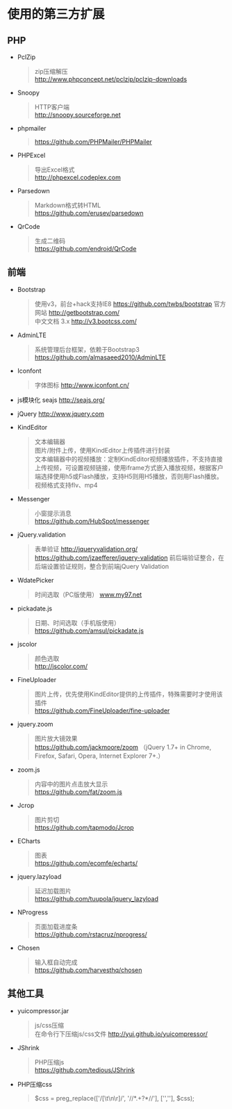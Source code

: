 使用的第三方扩展
==================

PHP
------------

- PclZip 
  > zip压缩解压  
  > http://www.phpconcept.net/pclzip/pclzip-downloads

- Snoopy
  > HTTP客户端  
  > http://snoopy.sourceforge.net

- phpmailer 
  > https://github.com/PHPMailer/PHPMailer

- PHPExcel
  > 导出Excel格式  
  > http://phpexcel.codeplex.com

- Parsedown 
  > Markdown格式转HTML  
  > https://github.com/erusev/parsedown

- QrCode 
  > 生成二维码  
  > https://github.com/endroid/QrCode
  

前端
--------------
- Bootstrap 
  > 使用v3，前台+hack支持IE8
  > https://github.com/twbs/bootstrap
  > 官方网站 http://getbootstrap.com/  
  > 中文文档 3.x http://v3.bootcss.com/  
  
- AdminLTE
  > 系统管理后台框架，依赖于Bootstrap3
  > https://github.com/almasaeed2010/AdminLTE
  
- Iconfont 
  > 字体图标
  > http://www.iconfont.cn/

- js模块化 seajs http://seajs.org/ 

- jQuery http://www.jquery.com

- KindEditor
  > 文本编辑器  
  > 图片/附件上传，使用KindEditor上传插件进行封装  
  > 文本编辑器中的视频播放：定制KindEditor视频播放插件，不支持直接上传视频，可设置视频链接，使用iframe方式嵌入播放视频，根据客户端选择使用h5或Flash播放，支持H5则用H5播放，否则用Flash播放。视频格式支持flv、mp4


- Messenger  
  > 小窗提示消息  
  > https://github.com/HubSpot/messenger
    
- jQuery.validation 
  > 表单验证 
  > http://jqueryvalidation.org/ 
  > https://github.com/jzaefferer/jquery-validation
  > 前后端验证整合，在后端设置验证规则，整合到前端jQuery Validation
    
- WdatePicker
  > 时间选取（PC版使用）
  > www.my97.net


- pickadate.js 
  > 日期、时间选取（手机版使用）  
  > https://github.com/amsul/pickadate.js  
    
- jscolor  
  > 颜色选取  
  > http://jscolor.com/
  
- FineUploader  
  > 图片上传，优先使用KindEditor提供的上传插件，特殊需要时才使用该插件  
  > https://github.com/FineUploader/fine-uploader
  
- jquery.zoom
  > 图片放大镜效果  
  > https://github.com/jackmoore/zoom （jQuery 1.7+ in Chrome, Firefox, Safari, Opera, Internet Explorer 7+.）

- zoom.js 
  > 内容中的图片点击放大显示  
  > https://github.com/fat/zoom.js

- Jcrop  
  > 图片剪切  
  > https://github.com/tapmodo/Jcrop
    
- ECharts  
  > 图表  
  > https://github.com/ecomfe/echarts/
    
- jquery.lazyload
  > 延迟加载图片  
  > https://github.com/tuupola/jquery_lazyload
    
- NProgress
  > 页面加载进度条  
  > https://github.com/rstacruz/nprogress/
    
- Chosen
  > 输入框自动完成   
  > https://github.com/harvesthq/chosen


其他工具
------------
- yuicompressor.jar
  > js/css压缩  
  > 在命令行下压缩js/css文件
  > http://yui.github.io/yuicompressor/
  

- JShrink 
  > PHP压缩js  
  > https://github.com/tedious/JShrink
  
- PHP压缩css 
  > $css = preg_replace(['/[\t\n\r]/', '/\/\*.+?\*\//'], ['',''], $css);

